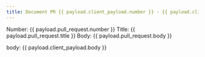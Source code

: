 ```yaml
---
title: Document PR {{ payload.client_payload.number }} - {{ payload.client_payload.title }}
---
```


Number: {{ payload.pull_request.number }}
Title: {{ payload.pull_request.title }}
Body: {{ payload.pull_request.body }}

body: {{ payload.client_payload.body }}
